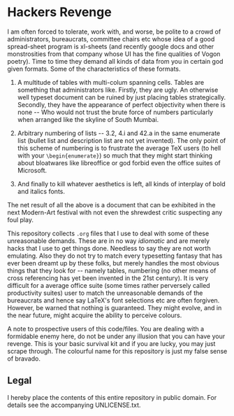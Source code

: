 Hackers Revenge
===============

I am often forced to tolerate, work with, and worse, be polite to a
crowd of administrators, bureaucrats, committee chairs etc whose idea
of a good spread-sheet program is xl-sheets (and recently google docs
and other monstrosities from that company whose UI has the fine
qualities of Vogon poetry). Time to time they demand all kinds of data
from you in certain god given formats. Some of the characteristics of
these formats.

1. A multitude of tables with multi-colum spanning cells. Tables are
   something that administrators like. Firstly, they are ugly. An
   otherwise well typeset document can be ruined by just placing
   tables strategically. Secondly, they have the appearance of perfect
   objectivity when there is none -- Who would not trust the brute
   force of numbers particularly when arranged like the skyline of
   South Mumbai.

2. Arbitrary numbering of lists -- 3.2, 4.i and 42.a in the same
   enumerate list (bullet list and description list are not yet
   invented). The only point of this scheme of numbering is to
   frustrate the average TeX users (to hell with your
   `\begin{enumerate}`) so much that they might start thinking about
   bloatwares like libreoffice or god forbid even the office suites of
   Microsoft.

3. And finally to kill whatever aesthetics is left, all kinds of
   interplay of bold and italics fonts.

The net result of all the above is a document that can be exhibited in
the next Modern-Art festival with not even the shrewdest critic
suspecting any foul play.

This repository collects `.org` files that I use to deal with some of
these unreasonable demands. These are in no way _idiomatic_ and are
merely hacks that I use to get things done. Needless to say they are
not worth emulating. Also they do not try to match every typesetting
fantasy that has ever been dreamt up by these folks, but merely
handles the most obvious things that they look for -- namely tables,
numbering (no other means of cross referencing has yet been invented
in the 21st century). It is very difficult for a average office suite
(some times rather perversely called productivity suites) user to
match the unreasonable demands of the bureaucrats and hence say
LaTeX's font selections etc are often forgiven. However, be warned
that nothing is guaranteed. They might evolve, and in the near future,
might acquire the ability to perceive colours.

A note to prospective users of this code/files. You are dealing with a
formidable enemy here, do not be under any illusion that you can have
your revenge. This is your basic survival kit and if you are lucky,
you may just scrape through. The colourful name for this repository is
just my false sense of bravado.

## Legal

I hereby place the contents of this entire repository in public
domain. For details see the accompanying UNLICENSE.txt.
